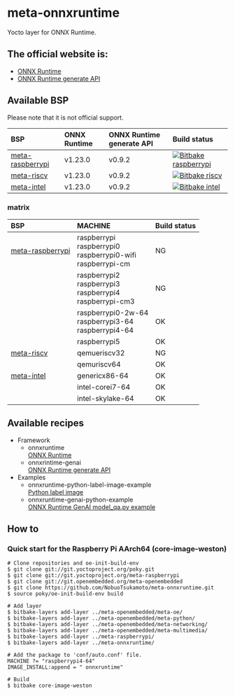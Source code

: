 # meta-onnxruntime

Yocto layer for ONNX Runtime.

## The official website is:
- [ONNX Runtime](https://onnxruntime.ai/)
- [ONNX Runtime generate API](https://onnxruntime.ai/docs/genai/)


## Available BSP

Please note that it is not official support.

| BSP | ONNX Runtime | ONNX Runtime generate API |Build status |
| :-- | :-- | :-- | :-- |
| [meta-raspberrypi](https://github.com/agherzan/meta-raspberrypi) | v1.23.0 | v0.9.2 |[![Bitbake raspberrypi](https://github.com/NobuoTsukamoto/meta-onnxruntime/actions/workflows/build_rpi.yml/badge.svg?branch=main)](https://github.com/NobuoTsukamoto/meta-onnxruntime/actions/workflows/build_rpi.yml) |
| [meta-riscv](https://github.com/riscv/meta-riscv) | v1.23.0 | v0.9.2 | [![Bitbake riscv](https://github.com/NobuoTsukamoto/meta-onnxruntime/actions/workflows/build_riscv.yml/badge.svg?branch=main)](https://github.com/NobuoTsukamoto/meta-onnxruntime/actions/workflows/build_riscv.yml) |
| [meta-intel](https://github.com/YoeDistro/meta-intel) | v1.23.0 | v0.9.2 |[![Bitbake intel](https://github.com/NobuoTsukamoto/meta-onnxruntime/actions/workflows/build_intel.yml/badge.svg?branch=main)](https://github.com/NobuoTsukamoto/meta-onnxruntime/actions/workflows/build_intel.yml) |

### matrix

| BSP | MACHINE | Build status |
| :-- | :------ | :----------- |
| [meta-raspberrypi](https://github.com/agherzan/meta-raspberrypi) | raspberrypi<br>raspberrypi0<br>raspberrypi0-wifi<br> raspberrypi-cm | NG |
|  | raspberrypi2<br>raspberrypi3<br>raspberrypi4<br>raspberrypi-cm3 | NG |
|  | raspberrypi0-2w-64<br>raspberrypi3-64<br>raspberrypi4-64 | OK  |
|  | raspberrypi5 | OK |
| [meta-riscv](https://github.com/riscv/meta-riscv) | qemueriscv32 | NG |
|  | qemuriscv64 | OK |
| [meta-intel](https://github.com/YoeDistro/meta-intel) | genericx86-64 | OK |
|  | intel-corei7-64 | OK |
|  |  intel-skylake-64 | OK |

## Available recipes
- Framework
    - onnxruntime  
      [ONNX Runtime](recipes-framework/onnxruntime/onnxruntime_1.23.0.bb)
    - onnxrintime-genai  
      [ONNX Runtime generate API](recipes-framework/onnxruntime-genai/onnxruntime-genai_0.9.2.bb)
- Examples
    - onnxruntime-python-label-image-example  
      [Python label image](recipes-examples/onnxruntime/onnxruntime-python-label-image-example.bb)
    - onnxruntime-genai-python-example  
      [ONNX Runtime GenAI model_qa.py example](recipes-examples/onnxruntime-genai/onnxruntime-genai-python-example.bb)

## How to

### Quick start for the Raspberry Pi AArch64 (core-image-weston)

```
# Clone repositories and oe-init-build-env
$ git clone git://git.yoctoproject.org/poky.git
$ git clone git://git.yoctoproject.org/meta-raspberrypi
$ git clone git://git.openembedded.org/meta-openembedded
$ git clone https://github.com/NobuoTsukamoto/meta-onnxruntime.git
$ source poky/oe-init-build-env build

# Add layer
$ bitbake-layers add-layer ../meta-openembedded/meta-oe/
$ bitbake-layers add-layer ../meta-openembedded/meta-python/
$ bitbake-layers add-layer ../meta-openembedded/meta-networking/
$ bitbake-layers add-layer ../meta-openembedded/meta-multimedia/
$ bitbake-layers add-layer ../meta-raspberrypi/
$ bitbake-layers add-layer ../meta-onnxruntime/

# Add the package to 'conf/auto.conf' file. 
MACHINE ?= "raspberrypi4-64"
IMAGE_INSTALL:append = " onnxruntime"

# Build
$ bitbake core-image-weston
```